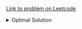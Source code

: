 <!-- [Link to Striver's SDE Sheet]() -->

[Link to problem on Leetcode](https://leetcode.com/problems/isomorphic-strings/)


<!-- 
<details><summary>Sub-Optimal Solution</summary>

Sub-Optimal Solution: TC = , SC =  

*


Runtime: , faster than <br>
Memory Usage: , less than <br>

<details><summary>Clean Code</summary>

![]()

</details>

</details> -->



<details><summary>Optimal Solution</summary>

Optimal Solution: TC = `O(N)`, SC = `O(count of unique characters)` 

- Same logic as [Leetcode 890](https://leetcode.com/problems/isomorphic-strings/), Implementation is slightly different.
- Check out [my solution](https://github.com/archishmanghos/DSA-Contests/tree/master/Interviews/LeetCode/Random-problems/Medium/Find-and-Replace-Pattern) for Leetcode 890 and change according to the question.


Runtime: `10 ms`, faster than `56.98%`<br>
Memory Usage: `7.3 MB`, less than `8.36%`<br>


<details><summary>Clean Code</summary>

![](https://github.com/archishmanghos/code-images/blob/master/Leetcode/205.png)

</details>

</details>